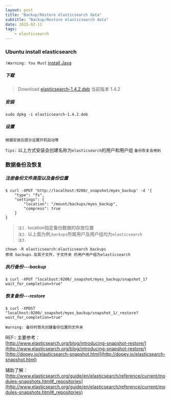 ```yaml
---
layout: post
title: "Backup/Restore elasticsearch data"
subtitle: "Backup/Restore elasticsearch data"
date: 2015-02-11
tags:
    - elasticsearch
---
```



### Ubuntu install elasticsearch

`!Warning: You Must` [install Java](http://zhulinpinyu.github.io/ubuntu/2013/06/08/program-install-on-ubuntu/)

##### 下载
> Download [elasticsearch-1.4.2.deb](https://download.elasticsearch.org/elasticsearch/elasticsearch/elasticsearch-1.4.2.deb) 当前版本 1.4.2

##### 安装
    sudo dpkg -i elasticsearch-1.4.2.deb
##### 设置
    根据安装后提示设置开机启动等

`Tips:` 以上方式安装会创建名称为`elasticsearch`的用户和用户组 `备份恢复会用到`

### 数据备份及恢复

##### 注册备份文件类型以及备份位置

    $ curl -XPUT 'http://localhost:9200/_snapshot/myes_backup' -d '{
        "type": "fs",
        "settings": {
            "location": "/mount/backups/myes_backup",
            "compress": true
        }
    }

>`注1.` location指定备份数据的存放位置   
`注2.` 以上面为例,`backups`所属用户及用户组均为`elasticsearch`    
`注3.`

    chown -R elasticsearch:elasticsearch backups
    修改 backups 及其子文件，子文件夹 的用户用户组为elasticsearch

##### 执行备份---backup

    $ curl -XPUT "localhost:9200/_snapshot/myes_backup/snapshot_1?wait_for_completion=true"


##### 恢复备份---restore


    $ curl -XPOST "localhost:9200/_snapshot/myes_backup/snapshot_1/_restore?wait_for_completion=true"


`Warning: 备份时首先创建备份位置的文件夹`

REF::
主要参考：    
[http://www.elasticsearch.org/blog/introducing-snapshot-restore/](http://www.elasticsearch.org/blog/introducing-snapshot-restore/)    
[http://dopey.io/elasticsearch-snapshot.html](http://dopey.io/elasticsearch-snapshot.html)

辅助了解：    
[http://www.elasticsearch.org/guide/en/elasticsearch/reference/current/modules-snapshots.html#_repositories](http://www.elasticsearch.org/guide/en/elasticsearch/reference/current/modules-snapshots.html#_repositories)